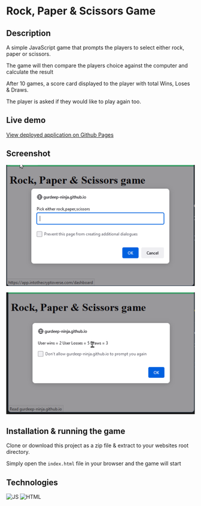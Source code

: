 # Rock, Paper & Scissors Game

## Description

A simple JavaScript game that prompts the players to select either rock, paper or scissors.

The game will then compare the players choice against the computer and calculate the result

After 10 games, a score card displayed to the player with total Wins, Loses & Draws. 

The player is asked if they would like to play again too.

## Live demo

[View deployed application on Github Pages](https://gurdeep-ninja.github.io/Rock-Paper-Scissors-Game/)


## Screenshot
![Screenshot of website](./images/screenshot-1.png)

![Screenshot of website](./images/screenshot-2.png)

## Installation & running the game

Clone or download this project as a zip file & extract to your websites root directory.

Simply open the `index.html` file in your browser and the game will start

## Technologies
![JS](https://img.shields.io/badge/javascript-90%25-blue) ![HTML](https://img.shields.io/badge/html-10%25-red) 
